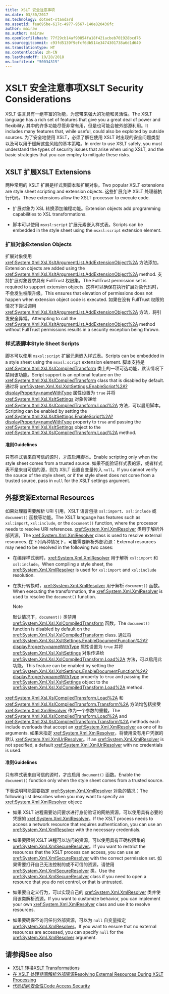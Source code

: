 ```yaml
---
title: XSLT 安全注意事项
ms.date: 03/30/2017
ms.technology: dotnet-standard
ms.assetid: fea695be-617c-4977-9567-140e820436fc
author: mairaw
ms.author: mairaw
ms.openlocfilehash: 77f29cb14af90854fa18f421acbeb701928bcd76
ms.sourcegitcommit: c93fd5139f9efcf6db514e3474301738a6d1d649
ms.translationtype: HT
ms.contentlocale: zh-CN
ms.lasthandoff: 10/28/2018
ms.locfileid: "50034315"
---
```

# <a name="xslt-security-considerations"></a><span data-ttu-id="64375-102">XSLT 安全注意事项</span><span class="sxs-lookup"><span data-stu-id="64375-102">XSLT Security Considerations</span></span>
<span data-ttu-id="64375-103">XSLT 语言具有一组丰富的功能，为您带来强大的功能和灵活性。</span><span class="sxs-lookup"><span data-stu-id="64375-103">The XSLT language has a rich set of features that give you a great deal of power and flexibility.</span></span> <span data-ttu-id="64375-104">其中的许多功能尽管非常有用，但是也可能会被外部源利用。</span><span class="sxs-lookup"><span data-stu-id="64375-104">It includes many features that, while useful, could also be exploited by outside sources.</span></span> <span data-ttu-id="64375-105">为了安全地使用 XSLT，必须了解在使用 XSLT 时出现的安全问题类型以及可以用于缓解这些风险的基本策略。</span><span class="sxs-lookup"><span data-stu-id="64375-105">In order to use XSLT safely, you must understand the types of security issues that arise when using XSLT, and the basic strategies that you can employ to mitigate these risks.</span></span>  
  
## <a name="xslt-extensions"></a><span data-ttu-id="64375-106">XSLT 扩展</span><span class="sxs-lookup"><span data-stu-id="64375-106">XSLT Extensions</span></span>  
 <span data-ttu-id="64375-107">两种常用的 XSLT 扩展是样式表脚本和扩展对象。</span><span class="sxs-lookup"><span data-stu-id="64375-107">Two popular XSLT extensions are style sheet scripting and extension objects.</span></span> <span data-ttu-id="64375-108">这些扩展允许 XSLT 处理器执行代码。</span><span class="sxs-lookup"><span data-stu-id="64375-108">These extensions allow the XSLT processor to execute code.</span></span>  
  
-   <span data-ttu-id="64375-109">扩展对象为 XSL 转换添加编程功能。</span><span class="sxs-lookup"><span data-stu-id="64375-109">Extension objects add programming capabilities to XSL transformations.</span></span>  
  
-   <span data-ttu-id="64375-110">脚本可以使用 `msxsl:script` 扩展元素嵌入样式表。</span><span class="sxs-lookup"><span data-stu-id="64375-110">Scripts can be embedded in the style sheet using the `msxsl:script` extension element.</span></span>  
  
### <a name="extension-objects"></a><span data-ttu-id="64375-111">扩展对象</span><span class="sxs-lookup"><span data-stu-id="64375-111">Extension Objects</span></span>  
 <span data-ttu-id="64375-112">扩展对象使用 <xref:System.Xml.Xsl.XsltArgumentList.AddExtensionObject%2A> 方法添加。</span><span class="sxs-lookup"><span data-stu-id="64375-112">Extension objects are added using the <xref:System.Xml.Xsl.XsltArgumentList.AddExtensionObject%2A> method.</span></span> <span data-ttu-id="64375-113">支持扩展对象要求具有 FullTrust 权限集。</span><span class="sxs-lookup"><span data-stu-id="64375-113">The FullTrust permission set is required to support extension objects.</span></span> <span data-ttu-id="64375-114">这样可以确保在执行扩展对象代码时，不会发生权限升级。</span><span class="sxs-lookup"><span data-stu-id="64375-114">This ensures that elevation of permissions does not happen when extension object code is executed.</span></span> <span data-ttu-id="64375-115">如果在没有 FullTrust 权限的情况下尝试调用 <xref:System.Xml.Xsl.XsltArgumentList.AddExtensionObject%2A> 方法，将引发安全异常。</span><span class="sxs-lookup"><span data-stu-id="64375-115">Attempting to call the <xref:System.Xml.Xsl.XsltArgumentList.AddExtensionObject%2A> method without FullTrust permissions results in a security exception being thrown.</span></span>  
  
### <a name="style-sheet-scripts"></a><span data-ttu-id="64375-116">样式表脚本</span><span class="sxs-lookup"><span data-stu-id="64375-116">Style Sheet Scripts</span></span>  
 <span data-ttu-id="64375-117">脚本可以使用 `msxsl:script` 扩展元素嵌入样式表。</span><span class="sxs-lookup"><span data-stu-id="64375-117">Scripts can be embedded in a style sheet using the `msxsl:script` extension element.</span></span> <span data-ttu-id="64375-118">脚本支持是 <xref:System.Xml.Xsl.XslCompiledTransform> 类上的一项可选功能，默认情况下禁用该功能。</span><span class="sxs-lookup"><span data-stu-id="64375-118">Script support is an optional feature on the <xref:System.Xml.Xsl.XslCompiledTransform> class that is disabled by default.</span></span> <span data-ttu-id="64375-119">通过将 <xref:System.Xml.Xsl.XsltSettings.EnableScript%2A?displayProperty=nameWithType> 属性设置为 `true` 并将 <xref:System.Xml.Xsl.XsltSettings> 对象传递给 <xref:System.Xml.Xsl.XslCompiledTransform.Load%2A> 方法，可以启用脚本。</span><span class="sxs-lookup"><span data-stu-id="64375-119">Scripting can be enabled by setting the <xref:System.Xml.Xsl.XsltSettings.EnableScript%2A?displayProperty=nameWithType> property to `true` and passing the <xref:System.Xml.Xsl.XsltSettings> object to the <xref:System.Xml.Xsl.XslCompiledTransform.Load%2A> method.</span></span>  
  
#### <a name="guidelines"></a><span data-ttu-id="64375-120">准则</span><span class="sxs-lookup"><span data-stu-id="64375-120">Guidelines</span></span>  
 <span data-ttu-id="64375-121">只有样式表来自可信的源时，才应启用脚本。</span><span class="sxs-lookup"><span data-stu-id="64375-121">Enable scripting only when the style sheet comes from a trusted source.</span></span> <span data-ttu-id="64375-122">如果不能验证样式表的源，或者样式表不是来自可信的源，则为 XSLT 设置自变量传入 `null`。</span><span class="sxs-lookup"><span data-stu-id="64375-122">If you cannot verify the source of the style sheet, or if the style sheet does not come from a trusted source, pass in `null` for the XSLT settings argument.</span></span>  
  
## <a name="external-resources"></a><span data-ttu-id="64375-123">外部资源</span><span class="sxs-lookup"><span data-stu-id="64375-123">External Resources</span></span>  
 <span data-ttu-id="64375-124">如果处理器需要解析 URI 引用，XSLT 语言包括 `xsl:import`、`xsl:include` 或 `document()` 函数等功能。</span><span class="sxs-lookup"><span data-stu-id="64375-124">The XSLT language has features such as `xsl:import`, `xsl:include`, or the `document()` function, where the processor needs to resolve URI references.</span></span> <span data-ttu-id="64375-125"><xref:System.Xml.XmlResolver> 类用于解析外部资源。</span><span class="sxs-lookup"><span data-stu-id="64375-125">The <xref:System.Xml.XmlResolver> class is used to resolve external resources.</span></span> <span data-ttu-id="64375-126">在下列两种情况下，可能需要解析外部资源：</span><span class="sxs-lookup"><span data-stu-id="64375-126">External resources may need to be resolved in the following two cases:</span></span>  
  
-   <span data-ttu-id="64375-127">在编译样式表时，<xref:System.Xml.XmlResolver> 用于解析 `xsl:import` 和 `xsl:include`。</span><span class="sxs-lookup"><span data-stu-id="64375-127">When compiling a style sheet, the <xref:System.Xml.XmlResolver> is used for `xsl:import` and `xsl:include` resolution.</span></span>  
  
-   <span data-ttu-id="64375-128">在执行转换时，<xref:System.Xml.XmlResolver> 用于解析 `document()` 函数。</span><span class="sxs-lookup"><span data-stu-id="64375-128">When executing the transformation, the <xref:System.Xml.XmlResolver> is used to resolve the `document()` function.</span></span>  
  
    > [!NOTE]
    >  <span data-ttu-id="64375-129">默认情况下，`document()` 类禁用 <xref:System.Xml.Xsl.XslCompiledTransform> 函数。</span><span class="sxs-lookup"><span data-stu-id="64375-129">The `document()` function is disabled by default on the <xref:System.Xml.Xsl.XslCompiledTransform> class.</span></span> <span data-ttu-id="64375-130">通过将 <xref:System.Xml.Xsl.XsltSettings.EnableDocumentFunction%2A?displayProperty=nameWithType> 属性设置为 `true` 并将 <xref:System.Xml.Xsl.XsltSettings> 对象传递给 <xref:System.Xml.Xsl.XslCompiledTransform.Load%2A> 方法，可以启用此功能。</span><span class="sxs-lookup"><span data-stu-id="64375-130">This feature can be enabled by setting the <xref:System.Xml.Xsl.XsltSettings.EnableDocumentFunction%2A?displayProperty=nameWithType> property to `true` and passing the <xref:System.Xml.Xsl.XsltSettings> object to the <xref:System.Xml.Xsl.XslCompiledTransform.Load%2A> method.</span></span>  
  
 <span data-ttu-id="64375-131"><xref:System.Xml.Xsl.XslCompiledTransform.Load%2A> 和 <xref:System.Xml.Xsl.XslCompiledTransform.Transform%2A> 方法均包括接受 <xref:System.Xml.XmlResolver> 作为一个参数的重载。</span><span class="sxs-lookup"><span data-stu-id="64375-131">The <xref:System.Xml.Xsl.XslCompiledTransform.Load%2A> and <xref:System.Xml.Xsl.XslCompiledTransform.Transform%2A> methods each include overloads that accept an <xref:System.Xml.XmlResolver> as one of its arguments.</span></span> <span data-ttu-id="64375-132">如果未指定 <xref:System.Xml.XmlResolver>，将使用没有用户凭据的默认 <xref:System.Xml.XmlUrlResolver>。</span><span class="sxs-lookup"><span data-stu-id="64375-132">If an <xref:System.Xml.XmlResolver> is not specified, a default <xref:System.Xml.XmlUrlResolver> with no credentials is used.</span></span>  
  
#### <a name="guidelines"></a><span data-ttu-id="64375-133">准则</span><span class="sxs-lookup"><span data-stu-id="64375-133">Guidelines</span></span>  
 <span data-ttu-id="64375-134">只有样式表来自可信的源时，才应启用 `document()` 函数。</span><span class="sxs-lookup"><span data-stu-id="64375-134">Enable the `document()` function only when the style sheet comes from a trusted source.</span></span>  
  
 <span data-ttu-id="64375-135">下表说明可能需要指定 <xref:System.Xml.XmlResolver> 对象的情况：</span><span class="sxs-lookup"><span data-stu-id="64375-135">The following list describes when you may want to specify an <xref:System.Xml.XmlResolver> object:</span></span>  
  
-   <span data-ttu-id="64375-136">如果 XSLT 进程需要访问要求进行身份验证的网络资源，可以使用具有必要的凭据的 <xref:System.Xml.XmlResolver>。</span><span class="sxs-lookup"><span data-stu-id="64375-136">If the XSLT process needs to access a network resource that requires authentication, you can use an <xref:System.Xml.XmlResolver> with the necessary credentials.</span></span>  
  
-   <span data-ttu-id="64375-137">如果要限制 XSLT 进程可以访问的资源，可以使用具有正确权限集的 <xref:System.Xml.XmlSecureResolver>。</span><span class="sxs-lookup"><span data-stu-id="64375-137">If you want to restrict the resources that the XSLT process can access, you can use an <xref:System.Xml.XmlSecureResolver> with the correct permission set.</span></span> <span data-ttu-id="64375-138">如果需要打开自己无法控制的或不可信的资源，请使用 <xref:System.Xml.XmlSecureResolver> 类。</span><span class="sxs-lookup"><span data-stu-id="64375-138">Use the <xref:System.Xml.XmlSecureResolver> class if you need to open a resource that you do not control, or that is untrusted.</span></span>  
  
-   <span data-ttu-id="64375-139">如果要自定义行为，可以实现自己的 <xref:System.Xml.XmlResolver> 类并使用该类解析资源。</span><span class="sxs-lookup"><span data-stu-id="64375-139">If you want to customize behavior, you can implement your own <xref:System.Xml.XmlResolver> class and use it to resolve resources.</span></span>  
  
-   <span data-ttu-id="64375-140">如果要确保不访问任何外部资源，可以为 `null` 自变量指定 <xref:System.Xml.XmlResolver>。</span><span class="sxs-lookup"><span data-stu-id="64375-140">If you want to ensure that no external resources are accessed, you can specify `null` for the <xref:System.Xml.XmlResolver> argument.</span></span>  
  
## <a name="see-also"></a><span data-ttu-id="64375-141">请参阅</span><span class="sxs-lookup"><span data-stu-id="64375-141">See also</span></span>

- [<span data-ttu-id="64375-142">XSLT 转换</span><span class="sxs-lookup"><span data-stu-id="64375-142">XSLT Transformations</span></span>](../../../../docs/standard/data/xml/xslt-transformations.md)  
- [<span data-ttu-id="64375-143">在 XSLT 处理期间解析外部资源</span><span class="sxs-lookup"><span data-stu-id="64375-143">Resolving External Resources During XSLT Processing</span></span>](../../../../docs/standard/data/xml/resolving-external-resources-during-xslt-processing.md)  
- [<span data-ttu-id="64375-144">代码访问安全性</span><span class="sxs-lookup"><span data-stu-id="64375-144">Code Access Security</span></span>](../../../../docs/framework/misc/code-access-security.md)
